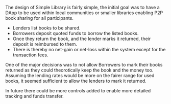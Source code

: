 The design of Simple Library is fairly simple, the initial goal was to have a DApp to be used within local communities or smaller libraries enabling P2P book sharing for all participants.

- Lenders list books to be shared.
- Borrowers deposit quoted funds to borrow the listed books.
- Once they return the book, and the lender marks it returned, their deposit is reimbursed to them.
- There is thereby no net-gain or net-loss within the system except for the transaction fees.

One of the major decisions was to not allow Borrowers to mark their books returned as they could theorotically keep the book and the money too. Assuming the lending rates would be more on the fairer range for used books, it seemed sufficient to allow the lenders to mark it returned.

In future there could be more controls added to enable more detailed tracking and funds transfer.